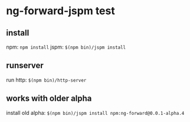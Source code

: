 # ng-forward-jspm test

## install

npm: `npm install`
jspm: `$(npm bin)/jspm install`

## runserver

run http: `$(npm bin)/http-server`

## works with older alpha

install old alpha: `$(npm bin)/jspm install npm:ng-forward@0.0.1-alpha.4`

